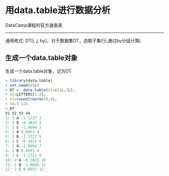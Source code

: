 ﻿# 用data.table进行数据分析

 DataCamp课程的官方速查表

---

通用格式: DT[i, j, by]，对于数据集DT，选取子集行i,通过by分组计算j
## 生成一个data.table对象
生成一个data.table对象，记为DT.
```r
> library(data.table)
> set.seed(45L)
> DT <- data.table(V1=c(1L,2L),
+ V2=LETTERS[1:3],
+ V3=round(rnorm(4),4),
+ V4=1:12)
> DT
V1 V2 V3 V4
1: 1 A -1.1727 1
2: 2 B -0.3825 2
3: 1 C -1.0604 3
4: 2 A 0.6651 4
5: 1 B -1.1727 5
6: 2 C -0.3825 6
7: 1 A -1.0604 7
8: 2 B 0.6651 8
9: 1 C -1.1727 9
10: 2 A -0.3825 10
11: 1 B -1.0604 11
12: 2 C 0.6651 12
```



